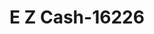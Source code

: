---
f_zip-code: 74003
f_state-code: OK
title: E Z Cash-16226
f_phone: 918-336-1007
f_city-only: Bartlesville
f_address: 1501 Sw Frank Phillips Blvd Bartlesville
f_location-unique-id: '16226'
slug: e-z-cash-16226
updated-on: '2024-05-30T13:46:58.046Z'
created-on: '2024-05-30T13:36:59.803Z'
published-on: '2024-05-30T13:54:32.469Z'
f_city-state: cms/city/bartlesville-ok.md
f_company: cms/company/e-z-cash.md
f_state: cms/state/oklahoma.md
layout: '[payday-loan].html'
tags: payday-loan
---